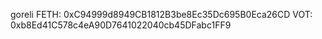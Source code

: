 goreli 
FETH: 0xC94999d8949CB1812B3be8Ec35Dc695B0Eca26CD
VOT: 0xb8Ed41C578c4eA90D7641022040cb45DFabc1FF9